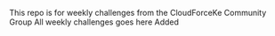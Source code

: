 This repo is for weekly challenges from the CloudForceKe Community Group
All weekly challenges goes here
Added
